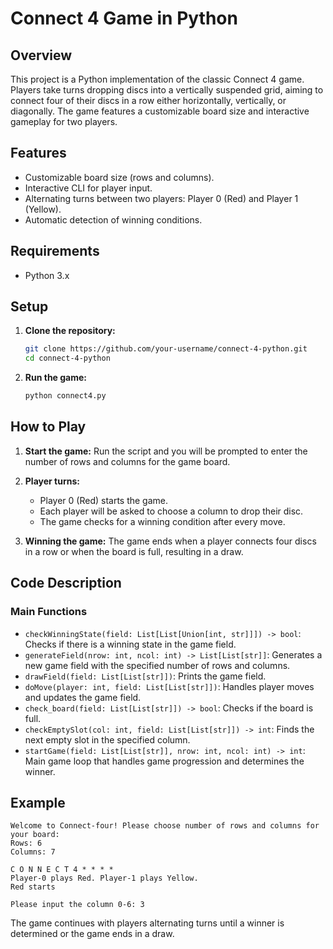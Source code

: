 # Connect 4 Game in Python

## Overview

This project is a Python implementation of the classic Connect 4 game. Players take turns dropping discs into a vertically suspended grid, aiming to connect four of their discs in a row either horizontally, vertically, or diagonally. The game features a customizable board size and interactive gameplay for two players.

## Features

- Customizable board size (rows and columns).
- Interactive CLI for player input.
- Alternating turns between two players: Player 0 (Red) and Player 1 (Yellow).
- Automatic detection of winning conditions.

## Requirements

- Python 3.x

## Setup

1. **Clone the repository:**
    ```sh
    git clone https://github.com/your-username/connect-4-python.git
    cd connect-4-python
    ```

2. **Run the game:**
    ```sh
    python connect4.py
    ```

## How to Play

1. **Start the game:**
    Run the script and you will be prompted to enter the number of rows and columns for the game board.

2. **Player turns:**
    - Player 0 (Red) starts the game.
    - Each player will be asked to choose a column to drop their disc.
    - The game checks for a winning condition after every move.

3. **Winning the game:**
    The game ends when a player connects four discs in a row or when the board is full, resulting in a draw.

## Code Description

### Main Functions

- `checkWinningState(field: List[List[Union[int, str]]]) -> bool`: Checks if there is a winning state in the game field.
- `generateField(nrow: int, ncol: int) -> List[List[str]]`: Generates a new game field with the specified number of rows and columns.
- `drawField(field: List[List[str]])`: Prints the game field.
- `doMove(player: int, field: List[List[str]])`: Handles player moves and updates the game field.
- `check_board(field: List[List[str]]) -> bool`: Checks if the board is full.
- `checkEmptySlot(col: int, field: List[List[str]]) -> int`: Finds the next empty slot in the specified column.
- `startGame(field: List[List[str]], nrow: int, ncol: int) -> int`: Main game loop that handles game progression and determines the winner.

## Example

```
Welcome to Connect-four! Please choose number of rows and columns for your board:
Rows: 6
Columns: 7

C O N N E C T 4 * * * *
Player-0 plays Red. Player-1 plays Yellow.
Red starts

Please input the column 0-6: 3
```


The game continues with players alternating turns until a winner is determined or the game ends in a draw.
